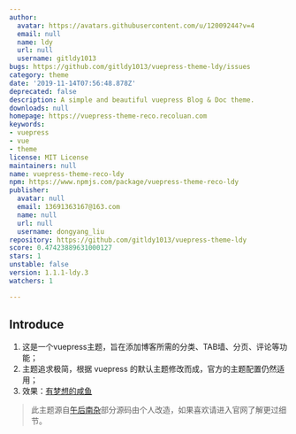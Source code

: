 ```yaml
---
author:
  avatar: https://avatars.githubusercontent.com/u/12009244?v=4
  email: null
  name: ldy
  url: null
  username: gitldy1013
bugs: https://github.com/gitldy1013/vuepress-theme-ldy/issues
category: theme
date: '2019-11-14T07:56:48.878Z'
deprecated: false
description: A simple and beautiful vuepress Blog & Doc theme.
downloads: null
homepage: https://vuepress-theme-reco.recoluan.com
keywords:
- vuepress
- vue
- theme
license: MIT License
maintainers: null
name: vuepress-theme-reco-ldy
npm: https://www.npmjs.com/package/vuepress-theme-reco-ldy
publisher:
  avatar: null
  email: 13691363167@163.com
  name: null
  url: null
  username: dongyang_liu
repository: https://github.com/gitldy1013/vuepress-theme-ldy
score: 0.47423889631000127
stars: 1
unstable: false
version: 1.1.1-ldy.3
watchers: 1

---
```


## Introduce

1. 这是一个vuepress主题，旨在添加博客所需的分类、TAB墙、分页、评论等功能；
2. 主题追求极简，根据 vuepress 的默认主题修改而成，官方的主题配置仍然适用；
3. 效果：[有梦想的咸鱼](https://blog.liudongyang.top) 

> 此主题源自[午后南杂](https://www.recoluan.com)部分源码由个人改造，如果喜欢请进入官网了解更过细节。
